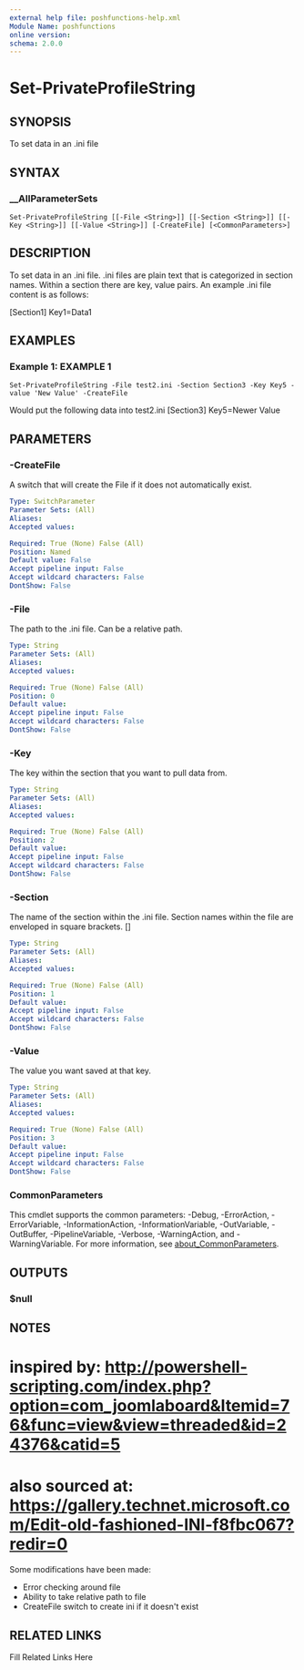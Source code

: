```yaml
---
external help file: poshfunctions-help.xml
Module Name: poshfunctions
online version: 
schema: 2.0.0
---
```


# Set-PrivateProfileString

## SYNOPSIS

To set data in an .ini file

## SYNTAX

### __AllParameterSets

```
Set-PrivateProfileString [[-File <String>]] [[-Section <String>]] [[-Key <String>]] [[-Value <String>]] [-CreateFile] [<CommonParameters>]
```

## DESCRIPTION

To set data in an .ini file.
.ini files are plain text that is categorized
in section names.
Within a section there are key, value pairs.
An example .ini
file content is as follows:

[Section1]
Key1=Data1


## EXAMPLES

### Example 1: EXAMPLE 1

```
Set-PrivateProfileString -File test2.ini -Section Section3 -Key Key5 -value 'New Value' -CreateFile
```

Would put the following data into test2.ini
[Section3]
Key5=Newer Value






## PARAMETERS

### -CreateFile

A switch that will create the File if it does not automatically exist.

```yaml
Type: SwitchParameter
Parameter Sets: (All)
Aliases: 
Accepted values: 

Required: True (None) False (All)
Position: Named
Default value: False
Accept pipeline input: False
Accept wildcard characters: False
DontShow: False
```

### -File

The path to the .ini file.
Can be a relative path.

```yaml
Type: String
Parameter Sets: (All)
Aliases: 
Accepted values: 

Required: True (None) False (All)
Position: 0
Default value: 
Accept pipeline input: False
Accept wildcard characters: False
DontShow: False
```

### -Key

The key within the section that you want to pull data from.

```yaml
Type: String
Parameter Sets: (All)
Aliases: 
Accepted values: 

Required: True (None) False (All)
Position: 2
Default value: 
Accept pipeline input: False
Accept wildcard characters: False
DontShow: False
```

### -Section

The name of the section within the .ini file.
Section names within the file
are enveloped in square brackets.
[]

```yaml
Type: String
Parameter Sets: (All)
Aliases: 
Accepted values: 

Required: True (None) False (All)
Position: 1
Default value: 
Accept pipeline input: False
Accept wildcard characters: False
DontShow: False
```

### -Value

The value you want saved at that key.

```yaml
Type: String
Parameter Sets: (All)
Aliases: 
Accepted values: 

Required: True (None) False (All)
Position: 3
Default value: 
Accept pipeline input: False
Accept wildcard characters: False
DontShow: False
```


### CommonParameters

This cmdlet supports the common parameters: -Debug, -ErrorAction, -ErrorVariable, -InformationAction, -InformationVariable, -OutVariable, -OutBuffer, -PipelineVariable, -Verbose, -WarningAction, and -WarningVariable. For more information, see [about_CommonParameters](http://go.microsoft.com/fwlink/?LinkID=113216).

## OUTPUTS

### $null


## NOTES

# inspired by: http://powershell-scripting.com/index.php?option=com_joomlaboard&Itemid=76&func=view&view=threaded&id=24376&catid=5
# also sourced at: https://gallery.technet.microsoft.com/Edit-old-fashioned-INI-f8fbc067?redir=0

Some modifications have been made:
* Error checking around file
* Ability to take relative path to file
* CreateFile switch to create ini if it doesn't exist


## RELATED LINKS

Fill Related Links Here

